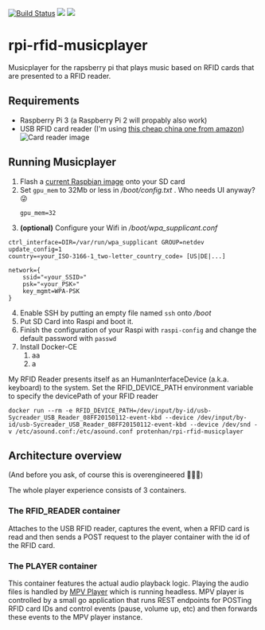 [![Build Status](https://travis-ci.org/protenhan/rpi-rfid-musicplayer.svg?branch=master)](https://travis-ci.org/protenhan/rpi-rfid-musicplayer)
[![](https://images.microbadger.com/badges/image/protenhan/rpi-rfid-musicplayer.svg)](https://microbadger.com/images/protenhan/rpi-rfid-musicplayer "Get your own image badge on microbadger.com")
[![](https://images.microbadger.com/badges/version/protenhan/rpi-rfid-musicplayer.svg)](https://microbadger.com/images/protenhan/rpi-rfid-musicplayer "Get your own version badge on microbadger.com")

# rpi-rfid-musicplayer
Musicplayer for the rapsberry pi that plays music based on RFID cards that are presented to a RFID reader.

## Requirements

* Raspberry Pi 3 (a Raspberry Pi 2 will propably also work)
* USB RFID card reader (I'm using [this cheap china one from amazon](https://www.amazon.de/gp/product/B00HSDOTTU/ref=oh_aui_detailpage_o02_s00?ie=UTF8&psc=1))
                       ![Card reader image](https://images-na.ssl-images-amazon.com/images/I/51GC53JXfPL._SX425_.jpg)

## Running Musicplayer

1. Flash a [current Raspbian image](https://www.raspberrypi.org/downloads/raspbian/) onto your SD card
2. Set `gpu_mem` to 32Mb or less in */boot/config.txt* . Who needs UI anyway? 😜
    ```
    gpu_mem=32
    ```
3. **(optional)** Configure your Wifi in */boot/wpa_supplicant.conf* 
```
ctrl_interface=DIR=/var/run/wpa_supplicant GROUP=netdev
update_config=1
country=«your_ISO-3166-1_two-letter_country_code» [US|DE|...]

network={
    ssid="«your_SSID»"
    psk="«your_PSK»"
    key_mgmt=WPA-PSK
}
```
4. Enable SSH by putting an empty file named `ssh` onto */boot*
5. Put SD Card into Raspi and boot it. 
6. Finish the configuration of your Raspi with `raspi-config` and change the default password with `passwd`
7. Install Docker-CE
    1. aa
    2. a

My RFID Reader presents itself as an HumanInterfaceDevice (a.k.a. keyboard) to the system. Set the RFID_DEVICE_PATH environment variable to specify the devicePath of your RFID reader  

```
docker run --rm -e RFID_DEVICE_PATH=/dev/input/by-id/usb-Sycreader_USB_Reader_08FF20150112-event-kbd --device /dev/input/by-id/usb-Sycreader_USB_Reader_08FF20150112-event-kbd --device /dev/snd -v /etc/asound.conf:/etc/asound.conf protenhan/rpi-rfid-musicplayer
```


## Architecture overview
(And before you ask, of course this is overengineered 👨🏻‍💻)

The whole player experience consists of 3 containers. 

### The RFID_READER container 
Attaches to the USB RFID reader, captures the event, when a RFID card is read and then sends a POST request to the player container with the id of the RFID card.

### The PLAYER container
This container features the actual audio playback logic. Playing the audio files is handled by [MPV Player](https://mpv.io) which is running headless. MPV player is controlled by a small go application that runs REST endpoints for POSTing RFID card IDs and control events (pause, volume up, etc) and then forwards these events to the MPV player instance. 

